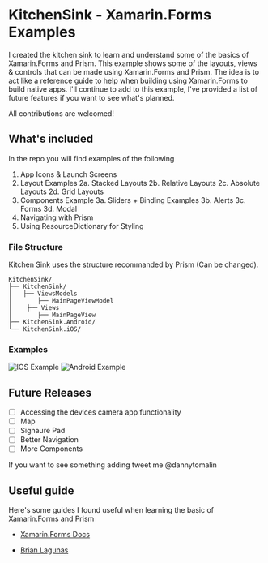 # KitchenSink - Xamarin.Forms Examples

I created the kitchen sink to learn and understand some of the basics of Xamarin.Forms and Prism. This example shows some of the layouts, views & controls that can be made using Xamarin.Forms and Prism. The idea is to act like a reference guide to help when building using Xamarin.Forms to build native apps. I'll continue to add to this example, I've provided a list of future features if you want to see what's planned.

All contributions are welcomed!

## What's included

In the repo you will find examples of the following

1. App Icons & Launch Screens
2. Layout Examples
	2a. Stacked Layouts
	2b. Relative Layouts
	2c. Absolute Layouts
	2d. Grid Layouts
3. Components Example
	3a. Sliders + Binding Examples
	3b. Alerts
	3c. Forms
	3d. Modal
4. Navigating with Prism
5. Using ResourceDictionary for Styling 


### File Structure 

Kitchen Sink uses the structure recommanded by Prism (Can be changed). 

```
KitchenSink/
├── KitchenSink/
│   ├── ViewsModels
│       ├── MainPageViewModel
│    ├── Views
│       ├── MainPageView
├── KitchenSink.Android/
└── KitchenSink.iOS/
```

### Examples

![IOS Example](https://raw.githubusercontent.com/razorltd/kitchensink/master/ios-example.gif "IOS Example") ![Android Example](https://raw.githubusercontent.com/razorltd/kitchensink/master/android-example.gif "Android Example")

## Future Releases 

- [ ] Accessing the devices camera app functionality 
- [ ] Map
- [ ] Signaure Pad
- [ ] Better Navigation
- [ ] More Components

If you want to see something adding tweet me @dannytomalin

## Useful guide

Here's some guides I found useful when learning the basic of Xamarin.Forms and Prism

* [Xamarin.Forms Docs](https://docs.microsoft.com/en-us/xamarin/xamarin-forms/)

* [Brian Lagunas](http://brianlagunas.com/)



